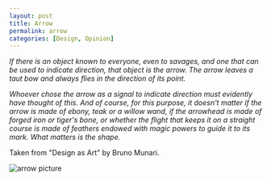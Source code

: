 ```yaml
---
layout: post
title: Arrow
permalink: arrow
categories: [Design, Opinion]
---
```


*If there is an object known to everyone, even to savages, and one that
can be used to indicate direction, that object is the arrow. The arrow
leaves a taut bow and always flies in the direction of its point.*

*Whoever chose the arrow as a signal to indicate direction must evidently
have thought of this. And of course, for this purpose, it doesn't matter
if the arrow is made of ebony, teak or a willow wand, if the arrowhead
is made of forged iron or tiger's bone, or whether the flight that keeps
it on a straight course is made of feathers endowed with magic powers to
guide it to its mark. What matters is the shape.*

Taken from "Design as Art" by Bruno Munari.

![arrow picture](/notes/assets/arrow.jpg)


